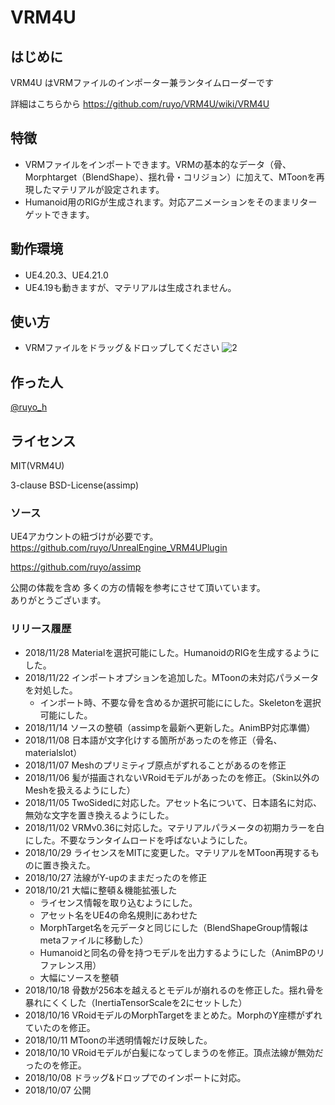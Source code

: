 # VRM4U

## はじめに
VRM4U はVRMファイルのインポーター兼ランタイムローダーです

詳細はこちらから
https://github.com/ruyo/VRM4U/wiki/VRM4U

## 特徴
 - VRMファイルをインポートできます。VRMの基本的なデータ（骨、Morphtarget（BlendShape）、揺れ骨・コリジョン）に加えて、MToonを再現したマテリアルが設定されます。
 - Humanoid用のRIGが生成されます。対応アニメーションをそのままリターゲットできます。

## 動作環境
 - UE4.20.3、UE4.21.0
 - UE4.19も動きますが、マテリアルは生成されません。

## 使い方
 - VRMファイルをドラッグ＆ドロップしてください
![2](https://github.com/ruyo/VRM4U/wiki/images/overview.gif)
 
## 作った人
[@ruyo_h](https://twitter.com/ruyo_h)

## ライセンス
MIT(VRM4U)

3-clause BSD-License(assimp)

### ソース
UE4アカウントの紐づけが必要です。
https://github.com/ruyo/UnrealEngine_VRM4UPlugin

https://github.com/ruyo/assimp

公開の体裁を含め 多くの方の情報を参考にさせて頂いています。  
ありがとうございます。

### リリース履歴
- 2018/11/28 Materialを選択可能にした。HumanoidのRIGを生成するようにした。
- 2018/11/22 インポートオプションを追加した。MToonの未対応パラメータを対処した。
    - インポート時、不要な骨を含めるか選択可能ににした。Skeletonを選択可能にした。
- 2018/11/14 ソースの整頓（assimpを最新へ更新した。AnimBP対応準備）
- 2018/11/08 日本語が文字化けする箇所があったのを修正（骨名、materialslot）
- 2018/11/07 Meshのプリミティブ原点がずれることがあるのを修正
- 2018/11/06 髪が描画されないVRoidモデルがあったのを修正。（Skin以外のMeshを扱えるようにした）
- 2018/11/05 TwoSidedに対応した。アセット名について、日本語名に対応、無効な文字を置き換えるようにした。
- 2018/11/02 VRMv0.36に対応した。マテリアルパラメータの初期カラーを白にした。不要なランタイムロードを呼ばないようにした。
- 2018/10/29 ライセンスをMITに変更した。マテリアルをMToon再現するものに置き換えた。
- 2018/10/27 法線がY-upのままだったのを修正
- 2018/10/21 大幅に整頓＆機能拡張した
    - ライセンス情報を取り込むようにした。
    - アセット名をUE4の命名規則にあわせた
    - MorphTarget名を元データと同じにした（BlendShapeGroup情報はmetaファイルに移動した）
    - Humanoidと同名の骨を持つモデルを出力するようにした（AnimBPのリファレンス用）
    - 大幅にソースを整頓
- 2018/10/18 骨数が256本を越えるとモデルが崩れるのを修正した。揺れ骨を暴れにくくした（InertiaTensorScaleを2にセットした）
- 2018/10/16 VRoidモデルのMorphTargetをまとめた。MorphのY座標がずれていたのを修正。
- 2018/10/11 MToonの半透明情報だけ反映した。
- 2018/10/10 VRoidモデルが白髪になってしまうのを修正。頂点法線が無効だったのを修正。
- 2018/10/08 ドラッグ&ドロップでのインポートに対応。
- 2018/10/07 公開

